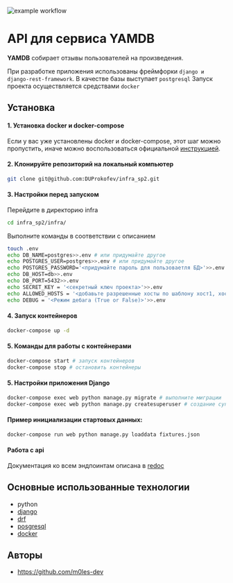 ![example workflow](https://github.com/m0les-dev/yamdb_final/actions/workflows/yamdb_workflow.yml/badge.svg)
# API для сервиса YAMDB

**YAMDB**  собирает отзывы пользователей на произведения.

При разработке приложения использованы фреймфорки `django и django-rest-framework`. В качестве базы выступает `postgresql`
Запуск проекта осуществляется средствами `docker`

## Установка

#### 1. Установка docker и docker-compose

Если у вас уже установлены docker и docker-compose, этот шаг можно пропустить, иначе можно воспользоваться официальной [инструкцией](https://docs.docker.com/engine/install/).

#### 2. Клонируйте репозиторий на локальный компьютер
```bash
git clone git@github.com:DUProkofev/infra_sp2.git
```

#### 3. Настройки перед запуском
Перейдите в директорию infra
```bash
cd infra_sp2/infra/
```
Выполните команды в соответствии с описанием
```bash
touch .env
echo DB_NAME=postgres>>.env # или придумайте другое
echo POSTGRES_USER=postgres>>.env # или придумайте другое
echo POSTGRES_PASSWORD='<придумайте пароль для пользоваетля БД>'>>.env
echo DB_HOST=db>>.env
echo DB_PORT=5432>>.env
echo SECRET_KEY = '<секретный ключ проекта>'>>.env
echo ALLOWED_HOSTS = '<добавьте разрешенные хосты по шаблону хост1, хост2, ..., хостN>'>>.env
echo DEBUG = '<Режим дебага (True or False)>'>>.env
```

#### 4. Запуск контейнеров
```bash
docker-compose up -d
```

#### 5. Команды для работы с контейнерами
```bash
docker-compose start # запуск контейнеров
docker-compose stop # остановить контейнеры
```

#### 5. Настройки приложения Django
```bash
docker-compose exec web python manage.py migrate # выполните миграции
docker-compose exec web python manage.py createsuperuser # создание суперпользователя
```

#### Пример инициализации стартовых данных:
```bash
docker-compose run web python manage.py loaddata fixtures.json
```

#### Работа с api
Документация ко всем эндпоинтам описана в [redoc](localhost/redoc/)

## Основные использованные технологии
* python
* [django](https://www.djangoproject.com/)
* [drf](https://www.django-rest-framework.org/)
* [posgresql](https://www.postgresql.org/)
* [docker](https://www.docker.com/)

## Авторы
* https://github.com/m0les-dev 
